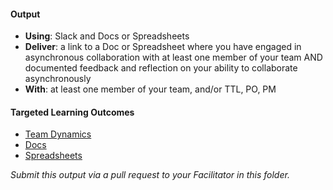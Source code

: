 #### Output
- **Using**: Slack and Docs or Spreadsheets
- **Deliver**: a link to a Doc or Spreadsheet where you have engaged in asynchronous collaboration with at least one member of your team AND documented feedback and reflection on your ability to collaborate asynchronously
- **With**: at least one member of your team, and/or TTL, PO, PM

#### Targeted Learning Outcomes
- [Team Dynamics](https://github.com/andela/learningmap/tree/master/Phase-C/Entry-level%20Developer/Curriculum/19%20-%20Team%20Dynamics)
- [Docs](https://github.com/andela/learningmap/tree/master/Phase-C/Entry-level%20Developer/Curriculum/46%20-%20Docs)
- [Spreadsheets](https://github.com/andela/learningmap/tree/master/Phase-C/Entry-level%20Developer/Curriculum/44%20-%20Spreadsheets)

*Submit this output via a pull request to your Facilitator in this folder.*